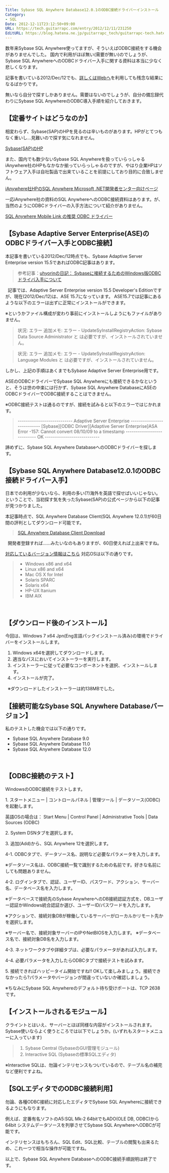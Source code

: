 ```yaml
---
Title: Sybase SQL Anywhere Database12.0.1のODBC接続ドライバーインストール
Category:
- SQL
Date: 2012-12-11T23:12:50+09:00
URL: https://tech.guitarrapc.com/entry/2012/12/11/231250
EditURL: https://blog.hatena.ne.jp/guitarrapc_tech/guitarrapc-tech.hatenablog.com/atom/entry/11696248318757676049
---
```


<p>数年来Sybase SQL Anywhere使ってますが、そういえばODBC接続をする機会がありませんでした。 国内で利用がほぼ無い(需要が無い)のでしょうが、Sybase SQL AnywhereへのODBCドライバー入手に関する資料は本当に少なく悲しくなります。</p>
<p style="text-align: left;">記事を書いている2012/Dec/12でも、<a href="http://www.google.co.jp/" target="_blank">詳しくはWebへ</a>を利用しても残念な結果になるばかりです。</p>
<p>無いなら自分で探すしかありません。需要はないのでしょうが、自分の備忘録代わりにSybase SQL AnywhereのODBC導入手順を紹介しておきます。 </p>
<h2>【定番サイトはどうなのか】</h2>
<p>相変わらず、Sybase(SAP)のHPを見るのは辛いものがあります。HPがとてつもなく重いし…見難いので探す気になれません。</p>
<p><a href="http://www.sybase.com/">Sybase(SAP)のHP</a></p>
<p>また、国内でも数少ないSybase SQL Anywhereを扱っていらっしゃるiAnywhere社のHPもなかなか揃っていらっしゃるのですが、やはり企業HPはソフトウェア入手は自社製品で出来ていることを前提にしており目的に合致しません。</p>
<p><a href="http://www.ianywhere.jp/developers/microsoft-net.html">iAnywhere社HPのSQL Anywhere Microsoft .NET開発者センター向けページ</a></p>
<p>一応iAnywhere社の資料のSQL AnywhereへのODBC接続資料はあります。が、当然のようにODBCドライバーの入手方法について紹介がありません。</p>
<p><a href="http://www.ianywhere.jp/tech/odbc_mobilink.html">SQL Anywhere Mobile Link の推奨 ODBC ドライバー</a>  </p>
<h2>【Sybase Adaptive Server Enterprise(ASE)のODBCドライバー入手とODBC接続】</h2>
<p>本記事を書いている2012/Dec/12時点でも、Sybase Adaptive Server Enterprise version 15.5であればODBC記事はあります。</p>
<blockquote>参考記事：<a href="http://slashdot.jp/journal/531380/Sybase%e3%81%ab%e6%8e%a5%e7%b6%9a%e3%81%99%e3%82%8b%e3%81%9f%e3%82%81%e3%81%aeWindows%e7%89%88ODBC%e3%83%89%e3%83%a9%e3%82%a4%e3%83%90%e5%85%a5%e6%89%8b%e3%81%ab%e3%81%a4%e3%81%84%e3%81%a6" target="_blank">uhyorinの日記： Sybaseに接続するためのWindows版ODBCドライバ入手について</a></blockquote>
<p>  記事では、Adaptive Server Enterprise version 15.5 Developer's Editionですが、現在(2012/Dec/12)は、ASE 15.7になっています。 ASE15.7では記事にあるような以下のエラーは出ずに正常にインストールができます。</p>
<p>※というかファイル構成が変わり事前にインストールしようにもファイルがありません。</p>
<blockquote>状況: エラー 追加メモ: エラー - UpdateSyInstallRegistryAction: Sybase Data Source Administrator と は必要ですが、インストールされていません。</blockquote>
<blockquote>状況: エラー 追加メモ: エラー - UpdateSyInstallRegistryAction: Language Modules と は必要ですが、インストールされていません。</blockquote>
<p>しかし、上記の手順はあくまでもSybase Adaptive Server Enterprise用です。</p>
<p>ASEのODBCドライバーでSybase SQL Anywhereにも接続できるかなというと、そうは世の中楽には行かず、Sybase SQL Anywhere DatabaseにASEのODBCドライバーでODBC接続することはできません。</p>
<p>※ODBC接続テストは通るのですが、接続を試みると以下のエラーではじかれます。</p>
<blockquote>--------------------------- Adaptive Server Enterprise --------------------------- [Sybase][ODBC Driver][Adaptive Server Enterprise]ASA Error -157: Cannot convert 08/10/09 to a timestamp --------------------------- OK ---------------------------</blockquote>
<p>諦めずに、Sybase SQL Anywhere DatabaseへのODBCドライバーを探します。  </p>
<h2>【Sybase SQL Anywhere Database12.0.1のODBC接続ドライバー入手】</h2>
<p>日本での利用が少ないなら、利用の多い(?)海外を英語で探せばいいじゃない。 ということで、当初探す気を失ったSybase(SAP)の公式ページから以下の記事が見つかりました。</p>
<p>本記事時点で、SQL Anywhere Database Client(SQL Anywhere 12.0.1)が60日間の評判としてダウンロード可能です。</p>
<blockquote><a href="http://www.sybase.jp/detail?id=1087327">SQL Anywhere Database Client Download</a></blockquote>
<p>  開発者登録すれば……みたいなのもありますが、60日使えれば上出来ですね。</p>
<p><a href="http://www.sybase.com/detail?id=1068981">対応しているバージョン情報はこちら</a> 対応OSは以下の通りです。</p>
<blockquote>
<ul>
<li>Windows x86 and x64</li>
<li>Linux x86 and x64</li>
<li>Mac OS X for Intel</li>
<li>Solaris SPARC</li>
<li>Solaris x64</li>
<li>HP-UX Itanium</li>
<li>IBM AIX</li>
</ul>
</blockquote>
<p> </p>
<h2>【ダウンロード後のインストール】</h2>
<p>今回は、Windows 7 x64 Jpn(Eng言語パックインストール済み)の環境でドライバーをインストールします。</p>
<ol>
<li>Windows x64を選択してダウンロードします。</li>
<li>適当なパスにおいてインストーラーを実行します。</li>
<li>インストーラーに従って必要なコンポーネントを選択、インストールします。</li>
<li>インストールが完了。</li>
</ol>
<p>  ※ダウンロードしたインストーラーは約138MBでした。  </p>
<h2>【接続可能なSybase SQL Anywhere Databaseバージョン】</h2>
<p>私のテストした機会では以下の通りです。</p>
<ul>
<li>Sybase SQL Anywhere Database 9.0</li>
<li>Sybase SQL Anywhere Database 11.0</li>
<li>Sybase SQL Anywhere Database 12.0</li>
</ul>
<p> </p>
<h2>【ODBC接続のテスト】</h2>
<p>WindowsのODBC接続をテストします。</p>
<p>1. スタートメニュー | コントロールパネル | 管理ツール | データソース(ODBC)を起動します。</p>
<p>英語OSの場合は： Start Menu | Control Panel | Administrative Tools | Data Sources (ODBC)</p>
<p>2. System DSNタブを選択します。</p>
<p>3. 追加(Add)から、SQL Anywhere 12を選択します。</p>
<p>4-1. ODBCタブで、データソース名、説明など必要なパラメータを入力します。</p>
<p>※データソース名は、ODBC接続一覧で識別するための名前です。好きな名前にしても問題ありません。</p>
<p>4-2. ログインタブで、認証、ユーザーID、パスワード、アクション、サーバー名、データベース名を入力します。</p>
<p>※データベースで接続先のSybase AnywhereへのDB接続認証方式を、DBユーザー認証かWindows統合認証か選び、ユーザーID/パスワードを入力します。</p>
<p>※アクションで、接続対象DBが稼働しているサーバーがローカルかリモート先かを選択します。</p>
<p>※サーバー名で、接続対象サーバーのIPやNetBIOSを入力します。 ※データベース名で、接続対象DB名を入力します。</p>
<p>4-3. ネットワークタブや詳細タブは、必要なパラメータがあれば入力します。</p>
<p>4-4. 必要パラメータを入力したらODBCタブで接続テストを試みます。</p>
<p>5. 接続できればハッピータイム開始ですね!! OKして楽しみましょう。接続できなかったら?パラメータやバージョンが間違っていないか確認しましょう。</p>
<p>※ちなみにSybase SQL Anywhereのデフォルト待ち受けポートは、TCP 2638です。  </p>
<h2>【インストールされるモジュール】</h2>
<p>クライントとはいえ、サーバーとほぼ同様な内容がインストールされます。 Sybase使いならよく使うところでは以下でしょうか。(いずれもスタートメニューに入っています)</p>
<blockquote>
<ol>
<li>Sybase Central (SybaseのGUI管理モジュール)</li>
<li>Interactive SQL (Sybaseの標準SQLエディタ)</li>
</ol>
</blockquote>
<p>※Interactive SQLは、勿論インテリセンスもついているので、テーブル名の補完など便利ですよね。  </p>
<h2>【SQLエディタでのODBC接続利用】</h2>
<p>勿論、各種ODBC接続に対応したエディタでSybase SQL Anywhereに接続できるようにもなります。</p>
<p>例えば、定番有名ソフトのA5:SQL Mk-2 64bitでもADO(OLE DB, ODBC)から64bit システムデータソースを列挙させてSybase SQL AnywhereへODBCが可能です。</p>
<p>インテリセンスはもちろん、SQL Edit、SQL比較、テーブルの閲覧も出来るため、これ一つで相当な操作が可能ですね。  </p>
<p>以上で、Sybase SQL Anywhere DatabaseへのODBC接続手順説明は終了です。</p>

